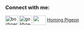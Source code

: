 <h3 align="left">Connect with me:</h3>
<p align="left">
<a href="https://twitter.com/borboerue" target="blank"><img align="center" src="https://raw.githubusercontent.com/rahuldkjain/github-profile-readme-generator/master/src/images/icons/Social/twitter.svg" alt="borboerue" height="30" width="40" /></a>
<a href="https://discord.gg/gokboerue" target="blank"><img align="center" src="https://raw.githubusercontent.com/rahuldkjain/github-profile-readme-generator/master/src/images/icons/Social/discord.svg" alt="gokboerue" height="30" width="40" /></a>
<a href="https://steamcommunity.com/id/kamtozu" target="blank"><img align="center" src="https://upload.wikimedia.org/wikipedia/commons/8/83/Steam_icon_logo.svg" height="30" width="40" /></a>
<a href="https://homingpigeongames.com/" target="blank">Homing Pigeon</a>
</p>
